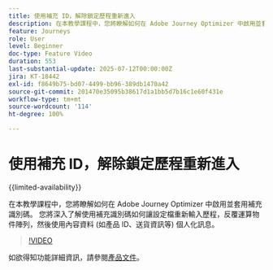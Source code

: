 ```yaml
---
title: 使用補充 ID，解除鎖定歷程重新進入
description: 在本教學課程中，您將瞭解如何在 Adobe Journey Optimizer 中啟用並套用補充識別碼。 您將深入了解使用補充識別碼如何讓設定檔重新輸入歷程，反覆運算物件陣列，然後使用內容資料 (如產品 ID、送貨資訊等) 個人化訊息。
feature: Journeys
role: User
level: Beginner
doc-type: Feature Video
duration: 553
last-substantial-update: 2025-07-12T00:00:00Z
jira: KT-18442
exl-id: f8649b75-bd07-4499-bb96-389db1470a42
source-git-commit: 201470e35095b38617d1a1bb5d7b16c1e60f431e
workflow-type: tm+mt
source-wordcount: '114'
ht-degree: 100%

---
```


# 使用補充 ID，解除鎖定歷程重新進入

{{limited-availability}}

在本教學課程中，您將瞭解如何在 Adobe Journey Optimizer 中啟用並套用補充識別碼。 您將深入了解使用補充識別碼如何讓設定檔重新輸入歷程，反覆運算物件陣列，然後使用內容資料 (如產品 ID、送貨資訊等) 個人化訊息。

>[!VIDEO](https://video.tv.adobe.com/v/3464792/?learn=on&enablevpops)

如欲得知功能詳細資訊，請參閱[產品文件](https://experienceleague.adobe.com/zh-hant/docs/journey-optimizer/using/orchestrate-journeys/manage-journey/supplemental-identifier)。
